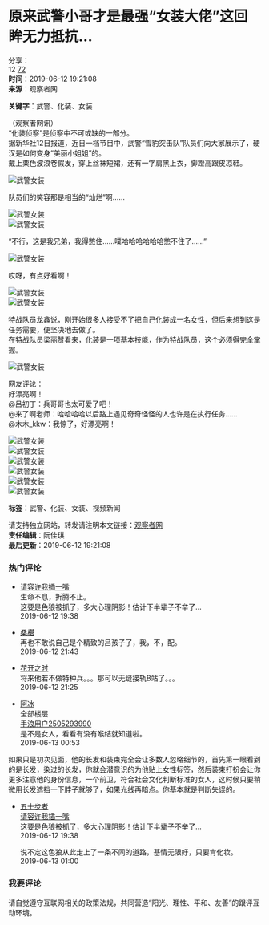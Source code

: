 # 原来武警小哥才是最强“女装大佬”这回眸无力抵抗…

分享：  
12 [72](#comment "查看评论")  
**时间**：2019-06-12 19:21:08  
**来源**：观察者网  

**关键字**：武警、化装、女装  

（观察者网讯）  
“化装侦察”是侦察中不可或缺的一部分。  
据新华社12日报道，近日一档节目中，武警“雪豹突击队”队员们向大家展示了，硬汉是如何变身“美丽小姐姐”的。  
戴上栗色波浪卷假发，穿上丝袜短裙，还有一字肩黑上衣，脚蹬高跟皮凉鞋。

![武警女装](https://i.guancha.cn/news/mainland/2019/06/12/20190612185414230.gif)

队员们的笑容那是相当的“灿烂”啊……

![武警女装](https://i.guancha.cn/news/mainland/2019/06/12/20190612185450977.jpg)  
![武警女装](https://i.guancha.cn/news/mainland/2019/06/12/20190612185450744.jpg)

“不行，这是我兄弟，我得憋住……噗哈哈哈哈哈哈憋不住了……”

![武警女装](https://i.guancha.cn/news/mainland/2019/06/12/20190612185548946.jpg)

哎呀，有点好看啊！

![武警女装](https://i.guancha.cn/news/mainland/2019/06/12/20190612185619510.gif)  
![武警女装](https://i.guancha.cn/news/mainland/2019/06/12/20190612185628201.gif)

特战队员龙鑫说，刚开始很多人接受不了把自己化装成一名女性，但后来想到这是任务需要，便坚决地去做了。  
在特战队员梁丽赞看来，化装是一项基本技能，作为特战队员，这个必须得完全掌握。

![武警女装](https://i.guancha.cn/news/mainland/2019/06/12/20190612185808760.jpg)

网友评论：  
好漂亮啊！  
@吕初丁：兵哥哥也太可爱了吧！  
@来了啊老师：哈哈哈哈以后路上遇见奇奇怪怪的人也许是在执行任务……  
@木木_kkw：我惊了，好漂亮啊！

![武警女装](https://i.guancha.cn/news/mainland/2019/06/12/20190612190156983.jpg)  
![武警女装](https://i.guancha.cn/news/mainland/2019/06/12/20190612190156934.jpg)  
![武警女装](https://i.guancha.cn/news/mainland/2019/06/12/20190612190156511.jpg)  
![武警女装](https://i.guancha.cn/news/mainland/2019/06/12/20190612190156601.jpg)  
![武警女装](https://i.guancha.cn/news/mainland/2019/06/12/20190612190157970.jpg)  
![武警女装](https://i.guancha.cn/news/mainland/2019/06/12/20190612190157233.jpg)  

**标签**：武警、化装、女装、视频新闻  

请支持独立网站，转发请注明本文链接：[观察者网](https://www.guancha.cn/politics/2019_06_12_505374.shtml)  
**责任编辑**：阮佳琪  
**最后更新**：2019-06-12 19:21:08

### 热门评论

- [请容许我插一嘴](//user.guancha.cn/user/personal-homepage?uid=212848)  
  生命不息，折腾不止。  
  这要是色狼被抓了，多大心理阴影！估计下半辈子不举了…  
  2019-06-12 19:38

- [桑椹](//user.guancha.cn/user/personal-homepage?uid=24984)  
  再也不敢说自己是个精致的吕孩子了，我，不，配。  
  2019-06-12 21:43

- [花开之时](//user.guancha.cn/user/personal-homepage?uid=5745)  
  将来他若不做特种兵。。。那可以无缝接轨B站了。。。  
  2019-06-12 21:25

- [阿冰](//user.guancha.cn/user/personal-homepage?uid=97497)  
  全部楼层  
  [手浪用户2505293990](//user.guancha.cn/user/personal-homepage?uid=41389)  
  是不是女人，看看有没有喉结就知道啦。  
  2019-06-13 00:53

如果只是初次见面，他的长发和装束完全会让多数人忽略细节的，首先第一眼看到的是长发，染过的长发，你就会潜意识的为他贴上女性标签，然后装束打扮会让你更多注意他的身份信息，一个前卫，符合社会文化判断标准的女人，这时候只要稍微用长发遮挡一下脖子就够了，如果光线再暗点。你基本就是判断失误的。

- [五十步者](//user.guancha.cn/user/personal-homepage?uid=212498)  
  [请容许我插一嘴](//user.guancha.cn/user/personal-homepage?uid=212848)  
  这要是色狼被抓了，多大心理阴影！估计下半辈子不举了…  
  2019-06-12 19:38

  说不定这色狼从此走上了一条不同的道路，基情无限好，只要肯化妆。  
  2019-06-13 01:00

### 我要评论

请自觉遵守互联网相关的政策法规，共同营造“阳光、理性、平和、友善”的跟评互动环境。